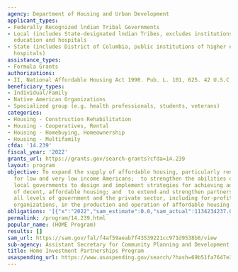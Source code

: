 ```yaml
---
agency: Department of Housing and Urban Development
applicant_types:
- Federally Recognized lndian Tribal Governments
- Local (includes State-designated lndian Tribes, excludes institutions of higher
  education and hospitals
- State (includes District of Columbia, public institutions of higher education and
  hospitals)
assistance_types:
- Formula Grants
authorizations:
- II, National Affordable Housing Act 1990. Pub. L. 101, 625. 42 U.S.C. &sect; 12703.
beneficiary_types:
- Individual/Family
- Native American Organizations
- Specialized group (e.g. health professionals, students, veterans)
categories:
- Housing - Construction Rehabilitation
- Housing - Cooperatives, Rental
- Housing - Homebuying, Homeownership
- Housing - Multifamily
cfda: '14.239'
fiscal_year: '2022'
grants_url: https://grants.gov/search-grants?cfda=14.239
layout: program
objective: To expand the supply of affordable housing, particularly rental housing,
  for low and very low income Americans;  to strengthen the abilities of State and
  local governments to design and implement strategies for achieving adequate supplies
  of decent, affordable housing; and  to extend and strengthen partnerships among
  all levels of government and the private sector, including for-profit and nonprofit
  organizations, in the production and operation of affordable housing.
obligations: '[{"x":"2022","sam_estimate":0.0,"sam_actual":1134234237.0,"usa_spending_actual":1130794997.86},{"x":"2023","sam_estimate":1734542828.0,"sam_actual":0.0,"usa_spending_actual":1957774035.33},{"x":"2024","sam_estimate":1732290960.0,"sam_actual":0.0,"usa_spending_actual":111565256.0}]'
permalink: /program/14.239.html
popular_name: (HOME Program)
results: []
sam_url: https://sam.gov/fal/f4af59aeab7f43539221cc971d9538b8/view
sub-agency: Assistant Secretary for Community Planning and Development
title: Home Investment Partnerships Program
usaspending_url: https://www.usaspending.gov/search/?hash=69b51fa7647e350db57cb496240765cf
---
```

